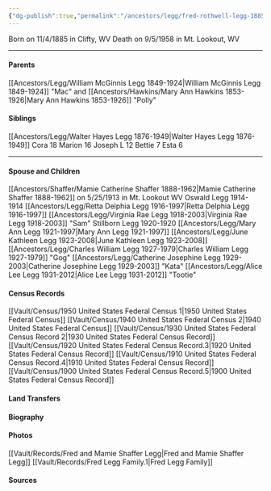 ```yaml
---
{"dg-publish":true,"permalink":"/ancestors/legg/fred-rothwell-legg-1885-1958/","tags":["Fred-Legg"]}
---
```


Born on  11/4/1885 in Clifty, WV
Death on 9/5/1958 in Mt. Lookout, WV

---
#### Parents

[[Ancestors/Legg/William McGinnis Legg 1849-1924\|William McGinnis Legg 1849-1924]] "Mac" and [[Ancestors/Hawkins/Mary Ann Hawkins 1853-1926\|Mary Ann Hawkins 1853-1926]] "Polly"
#### Siblings
[[Ancestors/Legg/Walter Hayes Legg 1876-1949\|Walter Hayes Legg 1876-1949]]
Cora 18
Marion 16
Joseph L 12
Bettie 7
Esta 6

---
#### Spouse and Children
[[Ancestors/Shaffer/Mamie Catherine Shaffer 1888-1962\|Mamie Catherine Shaffer 1888-1962]] on 5/25/1913 in Mt. Lookout WV
Oswald Legg 1914-1914
[[Ancestors/Legg/Retta Delphia Legg 1916-1997\|Retta Delphia Legg 1916-1997]]
[[Ancestors/Legg/Virginia Rae Legg 1918-2003\|Virginia Rae Legg 1918-2003]] "Sam"
Stillborn Legg 1920-1920
[[Ancestors/Legg/Mary Ann Legg 1921-1997\|Mary Ann Legg 1921-1997]]
[[Ancestors/Legg/June Kathleen Legg 1923-2008\|June Kathleen Legg 1923-2008]]
[[Ancestors/Legg/Charles William Legg 1927-1979\|Charles William Legg 1927-1979]] "Gog"
[[Ancestors/Legg/Catherine Josephine Legg 1929-2003\|Catherine Josephine Legg 1929-2003]] "Kata"
[[Ancestors/Legg/Alice Lee Legg 1931-2012\|Alice Lee Legg 1931-2012]] "Tootie"
#### Census Records
[[Vault/Census/1950 United States Federal Census 1\|1950 United States Federal Census]]
[[Vault/Census/1940 United States Federal Census 2\|1940 United States Federal Census]]
[[Vault/Census/1930 United States Federal Census Record 2\|1930 United States Federal Census Record]]
[[Vault/Census/1920 United States Federal Census Record.3\|1920 United States Federal Census Record]]
[[Vault/Census/1910 United States Federal Census Record.4\|1910 United States Federal Census Record]]
[[Vault/Census/1900 United States Federal Census Record.5\|1900 United States Federal Census Record]]
#### Land Transfers

#### Biography

#### Photos
[[Vault/Records/Fred and Mamie Shaffer Legg\|Fred and Mamie Shaffer Legg]]
[[Vault/Records/Fred Legg Family.1\|Fred Legg Family]]
#### Sources

